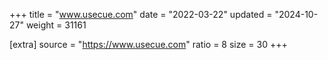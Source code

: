 +++
title = "www.usecue.com"
date = "2022-03-22"
updated = "2024-10-27"
weight = 31161

[extra]
source = "https://www.usecue.com"
ratio = 8
size = 30
+++
